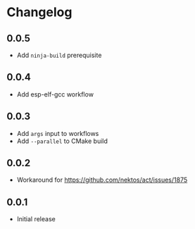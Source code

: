 # Changelog

## 0.0.5
- Add `ninja-build` prerequisite

## 0.0.4
- Add esp-elf-gcc workflow

## 0.0.3
- Add `args` input to workflows
- Add `--parallel` to CMake build

## 0.0.2
- Workaround for https://github.com/nektos/act/issues/1875

## 0.0.1
- Initial release